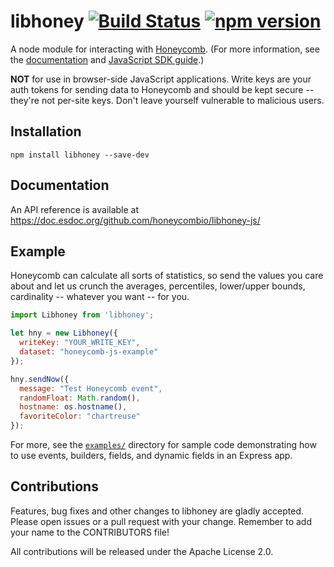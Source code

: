 # libhoney [![Build Status](https://travis-ci.org/honeycombio/libhoney-js.svg?branch=master)](https://travis-ci.org/honeycombio/libhoney-js) [![npm version](https://badge.fury.io/js/libhoney.svg)](https://badge.fury.io/js/libhoney.svg)

A node module for interacting with [Honeycomb](https://honeycomb.io). (For more information, see the [documentation](https://honeycomb.io/docs/) and [JavaScript SDK guide](https://honeycomb.io/docs/connect/javascript).)

**NOT** for use in browser-side JavaScript applications. Write keys are your auth tokens for sending data to Honeycomb and should be kept secure -- they're not per-site keys. Don't leave yourself vulnerable to malicious users.

## Installation

```
npm install libhoney --save-dev
```

## Documentation

An API reference is available at https://doc.esdoc.org/github.com/honeycombio/libhoney-js/

## Example

Honeycomb can calculate all sorts of statistics, so send the values you care about and let us crunch the averages, percentiles, lower/upper bounds, cardinality -- whatever you want -- for you.

```js
import Libhoney from 'libhoney';

let hny = new Libhoney({
  writeKey: "YOUR_WRITE_KEY",
  dataset: "honeycomb-js-example"
});

hny.sendNow({
  message: "Test Honeycomb event",
  randomFloat: Math.random(),
  hostname: os.hostname(),
  favoriteColor: "chartreuse"
});
```

For more, see the [`examples/`](examples/) directory for sample code demonstrating how to use events,
builders, fields, and dynamic fields in an Express app.

## Contributions

Features, bug fixes and other changes to libhoney are gladly accepted. Please
open issues or a pull request with your change. Remember to add your name to the
CONTRIBUTORS file!

All contributions will be released under the Apache License 2.0.
